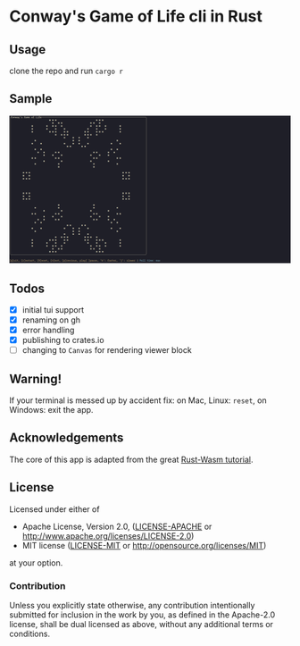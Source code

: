 # Conway's Game of Life cli in Rust

## Usage

clone the repo and run `cargo r`

## Sample

![Sample][1]

## Todos

-   [x] initial tui support
-   [x] renaming on gh
-   [x] error handling
-   [x] publishing to crates.io
-   [ ] changing to `Canvas` for rendering viewer block

## Warning!

If your terminal is messed up by accident fix: on Mac, Linux: `reset`, on Windows: exit the app.

## Acknowledgements

The core of this app is adapted from the great [Rust-Wasm tutorial](https://rustwasm.github.io/docs/book/).

## License

Licensed under either of

-   Apache License, Version 2.0, ([LICENSE-APACHE](LICENSE-APACHE) or http://www.apache.org/licenses/LICENSE-2.0)
-   MIT license ([LICENSE-MIT](LICENSE-MIT) or http://opensource.org/licenses/MIT)

at your option.

### Contribution

Unless you explicitly state otherwise, any contribution intentionally
submitted for inclusion in the work by you, as defined in the Apache-2.0
license, shall be dual licensed as above, without any additional terms or
conditions.

[1]: assets/0.2.0_stripes.png "Image of using cgol-cli-rs in Alacritty on Arch Linux"

